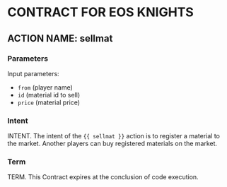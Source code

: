 # CONTRACT FOR EOS KNIGHTS

## ACTION NAME: sellmat

### Parameters
Input parameters:

* `from` (player name)
* `id` (material id to sell)
* `price` (material price)

### Intent
INTENT. The intent of the `{{ sellmat }}` action is to register a material to the market. Another players can buy registered materials on the market.

### Term
TERM. This Contract expires at the conclusion of code execution.